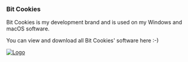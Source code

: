 ### Bit Cookies

Bit Cookies is my development brand and is used on my Windows and macOS software. 

You can view and download all Bit Cookies' software here :-)

<a href="https://bitcookies.nousbuild.com/">
  <img align="middle" src="powered-by.svg" alt="Logo" /></a>

